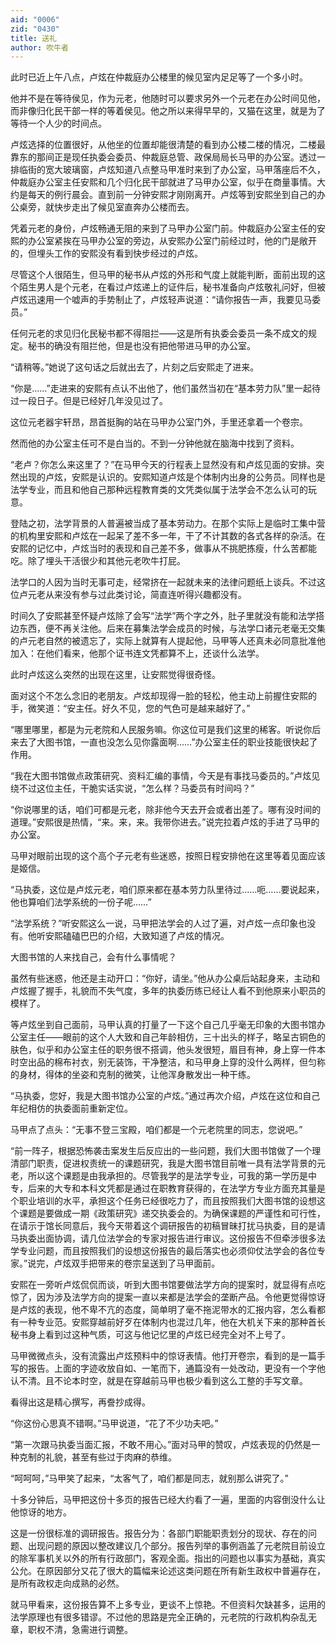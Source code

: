 ```yaml
---
aid: "0006"
zid: "0430"
title: 送礼
author: 吹牛者
---
```


此时已近上午八点，卢炫在仲裁庭办公楼里的候见室内足足等了一个多小时。

他并不是在等待侯见，作为元老，他随时可以要求另外一个元老在办公时间见他，而非像归化民干部一样的等着侯见。他之所以来得早早的，又猫在这里，就是为了等待一个人少的时间点。

卢炫选择的位置很好，从他坐的位置却能很清楚的看到办公楼二楼的情况，二楼最靠东的那间正是现任执委会委员、仲裁庭总管、政保局局长马甲的办公室。透过一排临街的宽大玻璃窗，卢炫知道八点整马甲准时来到了办公室，马甲落座后不久，仲裁庭办公室主任安熙和几个归化民干部就进了马甲办公室，似乎在商量事情。大约是每天的例行晨会。直到前一分钟安熙才刚刚离开。卢炫等到安熙坐到自己的办公桌旁，就快步走出了候见室直奔办公楼而去。

凭着元老的身份，卢炫畅通无阻的来到了马甲办公室门前。仲裁庭办公室主任的安熙的办公室紧挨在马甲办公室的旁边，从安熙办公室门前经过时，他的门是敞开的，但埋头工作的安熙没有看到快步经过的卢炫。

尽管这个人很陌生，但马甲的秘书从卢炫的外形和气度上就能判断，面前出现的这个陌生男人是个元老，在看过卢炫递上的证件后，秘书准备向卢炫敬礼问好，但被卢炫迅速用一个嘘声的手势制止了，卢炫轻声说道：“请你报告一声，我要见马委员。”

任何元老的求见归化民秘书都不得阻拦——这是所有执委会委员一条不成文的规定。秘书的确没有阻拦他，但是也没有把他带进马甲的办公室。

“请稍等。”她说了这句话之后就出去了，片刻之后安熙走了进来。

“你是……”走进来的安熙有点认不出他了，他们虽然当初在“基本劳力队”里一起待过一段日子。但是已经好几年没见过了。

这位元老器宇轩昂，昂首挺胸的站在马甲办公室门外，手里还拿着一个卷宗。

然而他的办公室主任可不是白当的。不到一分钟他就在脑海中找到了资料。

“老卢？你怎么来这里了？”在马甲今天的行程表上显然没有和卢炫见面的安排。突然出现的卢炫，安熙是认识的。安熙知道卢炫是个体制内出身的公务员。同样也是法学专业，而且和他自己那种远程教育类的文凭类似属于法学会不怎么认可的玩意。

登陆之初，法学背景的人普遍被当成了基本劳动力。在那个实际上是临时工集中营的机构里安熙和卢炫在一起呆了差不多一年，干了不计其数的各式各样的杂活。在安熙的记忆中，卢炫当时的表现和自己差不多，做事从不挑肥拣瘦，什么苦都能吃。除了埋头干活很少和其他元老吹牛打屁。

法学口的人因为当时无事可走，经常挤在一起就未来的法律问题纸上谈兵。不过这位卢元老从来没有参与过此类讨论，简直连听得兴趣都没有。

时间久了安熙甚至怀疑卢炫除了会写“法学”两个字之外，肚子里就没有能和法学搭边东西，便不再关注他。后来在募集法学会成员的时候，与法学口诸元老毫无交集的卢元老自然的被遗忘了，实际上就算有人提起他，马甲等人还真未必同意批准他加入：在他们看来，他那个证书连文凭都算不上，还谈什么法学。

此时卢炫这么突然的出现在这里，让安熙觉得很奇怪。

面对这个不怎么念旧的老朋友。卢炫却现得一脸的轻松，他主动上前握住安熙的手，微笑道：“安主任。好久不见，您的气色可是越来越好了。”

“哪里哪里，都是为元老院和人民服务嘛。你这位可是我们这里的稀客。听说你后来去了大图书馆，一直也没怎么见你露面啊……”办公室主任的职业技能很快起了作用。

“我在大图书馆做点政策研究、资料汇编的事情，今天是有事找马委员的。”卢炫见绕不过这位主任，干脆实话实说，“怎么样？马委员有时间吗？”

“你说哪里的话，咱们可都是元老，除非他今天去开会或者出差了。哪有没时间的道理。”安熙很是热情，“来。来，来。我带你进去。”说完拉着卢炫的手进了马甲的办公室。

马甲对眼前出现的这个高个子元老有些迷惑，按照日程安排他在这里等着见面应该是姬信。

“马执委，这位是卢炫元老，咱们原来都在基本劳力队里待过……呃……要说起来，他也算咱们法学系统的一份子呢……”

“法学系统？”听安熙这么一说，马甲把法学会的人过了遍，对卢炫一点印象也没有。他听安熙磕磕巴巴的介绍，大致知道了卢炫的情况。

大图书馆的人来找自己，会有什么事情呢？

虽然有些迷惑，他还是主动开口：“你好，请坐。”他从办公桌后站起身来，主动和卢炫握了握手，礼貌而不失气度，多年的执委历练已经让人看不到他原来小职员的模样了。

等卢炫坐到自己面前，马甲认真的打量了一下这个自己几乎毫无印象的大图书馆办公室主任——眼前的这个人大致和自己年龄相仿，三十出头的样子，略呈古铜色的肤色，似乎和办公室主任的职务很不搭调，他头发很短，眉目有神，身上穿一件本时空出品的棉布衬衣，别无装饰，干净整洁，和马甲身上穿的没什么两样，但匀称的身材，得体的坐姿和克制的微笑，让他浑身散发出一种干练。

“马执委，您好，我是大图书馆办公室的卢炫。”通过再次介绍，卢炫在这位和自己年纪相仿的执委面前重新定位。

马甲点了点头：“无事不登三宝殿，咱们都是一个元老院里的同志，您说吧。”

“前一阵子，根据恐怖袭击案发生后反应出的一些问题，我们大图书馆做了一个理清部门职责，促进权责统一的课题研究，我是大图书馆目前唯一具有法学背景的元老，所以这个课题是由我承担的。尽管我学的是法学专业，可我的第一学历是中专，后来的大专和本科文凭都是通过在职教育获得的，在法学方专业方面充其量是个职业培训的水平，承担这个任务已经很吃力了，而且按照我们大图书馆的设想这个课题是要做成一期《政策研究》递交执委会的。为确保课题的严谨性和可行性，在请示于馆长同意后，我今天带着这个调研报告的初稿冒昧打扰马执委，目的是请马执委出面协调，请几位法学会的专家对报告进行审议。这份报告不但牵涉很多法学专业问题，而且按照我们的设想这份报告的最后落实也必须仰仗法学会的各位专家。”说完，卢炫双手把带来的卷宗呈送到了马甲面前。

安熙在一旁听卢炫侃侃而谈，听到大图书馆要做法学方向的提案时，就显得有点吃惊了，因为涉及法学方向的提案一直以来都是法学会的垄断产品。令他更觉得惊讶是卢炫的表现，他不卑不亢的态度，简单明了毫不拖泥带水的汇报内容，怎么看都有一种专业范。安熙穿越前好歹在体制内也混过几年，他在大机关下来的那种首长秘书身上看到过这种气质，可这与他记忆里的卢炫已经完全对不上号了。

马甲微微点头，没有流露出卢炫预料中的惊讶表情。他打开卷宗，看到的是一篇手写的报告。上面的字迹收放自如、一笔而下，通篇没有一处改动，更没有一个字他认不清。且不论本时空，就是在穿越前马甲也极少看到这么工整的手写文章。

看得出这是精心撰写，再誊抄成得。

“你这份心思真不错啊。”马甲说道，“花了不少功夫吧。”

“第一次跟马执委当面汇报，不敢不用心。”面对马甲的赞叹，卢炫表现的仍然是一种克制的礼貌，甚至有些过于肉麻的恭维。

“呵呵呵，”马甲笑了起来，“太客气了，咱们都是同志，就别那么讲究了。”

十多分钟后，马甲把这份十多页的报告已经大约看了一遍，里面的内容倒没什么让他惊讶的地方。

这是一份很标准的调研报告。报告分为：各部门职能职责划分的现状、存在的问题、出现问题的原因以整改建议几个部分。报告列举的事例涵盖了元老院目前设立的除军事机关以外的所有行政部门，客观全面。指出的问题也以事实为基础，真实公允。在原因部分又花了很大的篇幅来论述这类问题在所有新生政权中普遍存在，是所有政权走向成熟的必然。

就马甲看来，这份报告算不上多专业，更谈不上惊艳。不但资料欠缺甚多，运用的法学原理也有很多错谬。不过他的思路是完全正确的，元老院的行政机构杂乱无章，职权不清，急需进行调整。
